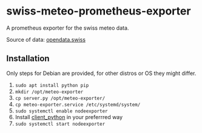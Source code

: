# swiss-meteo-prometheus-exporter
A prometheus exporter for the swiss meteo data.


Source of data: [opendata.swiss](https://opendata.swiss/en/dataset/automatische-wetterstationen-aktuelle-messwerte/resource/e237df80-33a6-4bf9-bfc8-b9477e83a3e0)

## Installation
Only steps for Debian are provided, for other distros or OS they might differ.
1. `sudo apt install python pip`
2. `mkdir /opt/meteo-exporter`
3. `cp server.py /opt/meteo-exporter/`
4. `cp meteo-exporter.service /etc/systemd/system/`
5. `sudo systemctl enable nodeexporter`
6. Install [client_python](https://github.com/prometheus/client_python) in your preferrred way
7. `sudo systemctl start nodeexporter`
